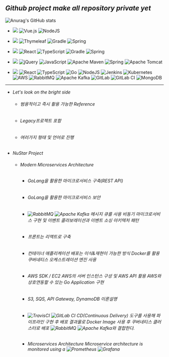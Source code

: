 <!-- ![header](https://capsule-render.vercel.app/api?type=soft&color=0:2f4f4f,100:000000&height=100&section=header&text=admin@risiscafford.co.kr&fontSize=40) -->

## **_Github project make all repository private yet_**

![Anurag's GitHub stats](https://github-readme-stats.vercel.app/api?username=risiscafford&show_icons=true&theme=radical&count_private=true)

* <img src="https://img.shields.io/badge/--000000?style=for-the-badge&logo=Nutanix&logoColor=white"/> ![Vue.js](https://img.shields.io/badge/vuejs-%2335495e.svg?style=for-the-badge&logo=vuedotjs&logoColor=%234FC08D)
![NodeJS](https://img.shields.io/badge/node.js-6DA55F?style=for-the-badge&logo=node.js&logoColor=white)

* <img src="https://img.shields.io/badge/--000000?style=for-the-badge&logo=Unraid&logoColor=white"/> ![Thymeleaf](https://img.shields.io/badge/Thymeleaf-%23005C0F.svg?style=for-the-badge&logo=Thymeleaf&logoColor=white)
![Gradle](https://img.shields.io/badge/Gradle-02303A.svg?style=for-the-badge&logo=Gradle&logoColor=white)
![Spring](https://img.shields.io/badge/spring-%236DB33F.svg?style=for-the-badge&logo=spring&logoColor=white)

* <img src="https://img.shields.io/badge/--000000?style=for-the-badge&logo=Unraid&logoColor=white"/> ![React](https://img.shields.io/badge/react-%2320232a.svg?style=for-the-badge&logo=react&logoColor=%2361DAFB)
![TypeScript](https://img.shields.io/badge/typescript-%23007ACC.svg?style=for-the-badge&logo=typescript&logoColor=white)
![Gradle](https://img.shields.io/badge/Gradle-02303A.svg?style=for-the-badge&logo=Gradle&logoColor=white)
![Spring](https://img.shields.io/badge/spring-%236DB33F.svg?style=for-the-badge&logo=spring&logoColor=white)

* <img src="https://img.shields.io/badge/--000000?style=for-the-badge&logo=Verizon&logoColor=white"/> ![jQuery](https://img.shields.io/badge/jquery-%230769AD.svg?style=for-the-badge&logo=jquery&logoColor=white)
![JavaScript](https://img.shields.io/badge/javascript-%23323330.svg?style=for-the-badge&logo=javascript&logoColor=%23F7DF1E)
![Apache Maven](https://img.shields.io/badge/Apache%20Maven-C71A36?style=for-the-badge&logo=Apache%20Maven&logoColor=white)
![Spring](https://img.shields.io/badge/spring-%236DB33F.svg?style=for-the-badge&logo=spring&logoColor=white)
![Apache Tomcat](https://img.shields.io/badge/apache%20tomcat-%23F8DC75.svg?style=for-the-badge&logo=apache-tomcat&logoColor=black)

* <img src="https://img.shields.io/badge/--000000?style=for-the-badge&logo=Unraid&logoColor=white"/> ![React](https://img.shields.io/badge/react-%2320232a.svg?style=for-the-badge&logo=react&logoColor=%2361DAFB)
![TypeScript](https://img.shields.io/badge/typescript-%23007ACC.svg?style=for-the-badge&logo=typescript&logoColor=white)
![Go](https://img.shields.io/badge/go-%2300ADD8.svg?style=for-the-badge&logo=go&logoColor=white)
![NodeJS](https://img.shields.io/badge/node.js-6DA55F?style=for-the-badge&logo=node.js&logoColor=white)
![Jenkins](https://img.shields.io/badge/jenkins-%232C5263.svg?style=for-the-badge&logo=jenkins&logoColor=white)
![Kubernetes](https://img.shields.io/badge/kubernetes-%23326ce5.svg?style=for-the-badge&logo=kubernetes&logoColor=white)
![AWS](https://img.shields.io/badge/AWS-%23FF9900.svg?style=for-the-badge&logo=amazon-aws&logoColor=white)
![RabbitMQ](https://img.shields.io/badge/Rabbitmq-FF6600?style=for-the-badge&logo=rabbitmq&logoColor=white)
![Apache Kafka](https://img.shields.io/badge/Apache%20Kafka-000?style=for-the-badge&logo=apachekafka)
![GitLab](https://img.shields.io/badge/gitlab-%23181717.svg?style=for-the-badge&logo=gitlab&logoColor=white)
![GitLab CI](https://img.shields.io/badge/gitlab%20ci-%23181717.svg?style=for-the-badge&logo=gitlab&logoColor=white)
![MongoDB](https://img.shields.io/badge/MongoDB-%234ea94b.svg?style=for-the-badge&logo=mongodb&logoColor=white)

---------------------------------------

* _Let's look on the bright side_

  + ###### 범용적이고 즉시 활용 가능한 Reference
  + ###### Legacy프로젝트 포함
  + ###### 여러가지 형태 및 언어로 진행
  
* _NuStar Project_
  
  + ###### Modern Microservices Architecture
    - ###### GoLang을 활용한 마이크로서비스 구축(REST API)
    - ###### GoLang을 활용한 마이크로서비스 보안
    - ###### ![RabbitMQ](https://img.shields.io/badge/Rabbitmq-FF6600?logo=rabbitmq&logoColor=white) ![Apache Kafka](https://img.shields.io/badge/Apache%20Kafka-000?logo=apachekafka) 메시지 큐를 사용 비동기 마이크로서비스 구현 및 이벤트 콜라보레이션과 이벤트 소싱 아키텍처 패턴    
    - ###### 프론트는 리액트로 구축
    - ###### 컨테이너 애플리케이션 배포는 이식&재현이 가능한 방식 Docker를 활용 쿠버네티스 오케스트레이션 엔진 사용
    - ###### AWS SDK / EC2 AWS의 서버 인스턴스 구성 및 AWS API 활용 AWS와 상호연동할 수 있는 Go Application 구현
    - ###### S3, SQS, API Gateway, DynamoDB 이론설명
    - ###### ![TravisCI](https://img.shields.io/badge/travis%20ci-%232B2F33.svg?logo=travis&logoColor=white) ![GitLab CI](https://img.shields.io/badge/gitlab%20ci-%23181717.svg?logo=gitlab&logoColor=white) CD(Continuous Delivery) 도구를 사용해 파이프라인 구현 후 배포 결과물로 Docker Image 사용 후 쿠버네티스 클러스터로 배포 ![RabbitMQ](https://img.shields.io/badge/Rabbitmq-FF6600?logo=rabbitmq&logoColor=white) ![Apache Kafka](https://img.shields.io/badge/Apache%20Kafka-000?logo=apachekafka)와 결합한다.
    - ###### Microservices Architecture Microservice architecture is monitored using a ![Prometheus](https://img.shields.io/badge/Prometheus-E6522C?logo=Prometheus&logoColor=white) ![Grafana](https://img.shields.io/badge/grafana-%23F46800.svg?logo=grafana&logoColor=white)


    
    
